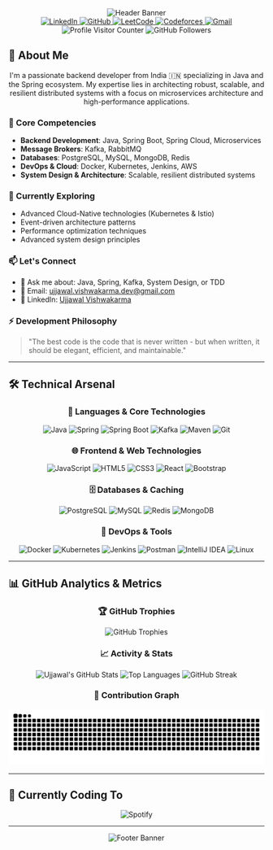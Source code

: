 <!-- Header Banner -->
<div align="center">
  <img src="https://capsule-render.vercel.app/api?type=waving&color=gradient&gradient=0:8A2BE2,100:4B0082&height=280&section=header&text=Ujjawal+Vishwakarma&fontSize=70&fontColor=ffffff&animation=fadeIn,twinkling&fontAlignY=35&desc=Backend+Developer+|+Java+%26+Spring&descAlignY=51&descAlign=68" alt="Header Banner"/>
</div>

<!-- Socials and Profile Stats -->
<div align="center">
  <a href="https://www.linkedin.com/in/ujjawal-vishwakarma-aba5b6303/" target="_blank">
    <img src="https://img.shields.io/badge/LinkedIn-0A66C2?style=for-the-badge&logo=linkedin&logoColor=white" alt="LinkedIn"/>
  </a>
  <a href="https://github.com/ujjawalTHEBATMAN" target="_blank">
    <img src="https://img.shields.io/badge/GitHub-181717?style=for-the-badge&logo=github&logoColor=white" alt="GitHub"/>
  </a>
  <a href="https://leetcode.com/ujjawalMvishwakarma/" target="_blank">
    <img src="https://img.shields.io/badge/LeetCode-000000?style=for-the-badge&logo=LeetCode&logoColor=yellow" alt="LeetCode"/>
  </a>
  <a href="https://codeforces.com/profile/kriujjbhu" target="_blank">
    <img src="https://img.shields.io/badge/Codeforces-1F8ACB?style=for-the-badge&logo=Codeforces&logoColor=white" alt="Codeforces"/>
  </a>
  <a href="mailto:ujjawal.vishwakarma.dev@gmail.com" target="_blank">
    <img src="https://img.shields.io/badge/Gmail-D14836?style=for-the-badge&logo=gmail&logoColor=white" alt="Gmail"/>
  </a>
  <br/>
  <img src="https://komarev.com/ghpvc/?username=ujjawalTHEBATMAN&style=flat-square&color=blue" alt="Profile Visitor Counter"/>
  <img src="https://img.shields.io/github/followers/ujjawalTHEBATMAN?label=Followers&style=social" alt="GitHub Followers"/>
</div>

## 🚀 About Me

<div align="center">
  
I'm a passionate backend developer from India 🇮🇳 specializing in Java and the Spring ecosystem. My expertise lies in architecting robust, scalable, and resilient distributed systems with a focus on microservices architecture and high-performance applications.

</div>

### 🎯 Core Competencies
- **Backend Development**: Java, Spring Boot, Spring Cloud, Microservices
- **Message Brokers**: Kafka, RabbitMQ
- **Databases**: PostgreSQL, MySQL, MongoDB, Redis
- **DevOps & Cloud**: Docker, Kubernetes, Jenkins, AWS
- **System Design & Architecture**: Scalable, resilient distributed systems

### 🌱 Currently Exploring
- Advanced Cloud-Native technologies (Kubernetes & Istio)
- Event-driven architecture patterns
- Performance optimization techniques
- Advanced system design principles

### 📫 Let's Connect
- 💬 Ask me about: Java, Spring, Kafka, System Design, or TDD
- 📧 Email: ujjawal.vishwakarma.dev@gmail.com
- 💼 LinkedIn: [Ujjawal Vishwakarma](https://www.linkedin.com/in/ujjawal-vishwakarma-aba5b6303/)

### ⚡ Development Philosophy
> "The best code is the code that is never written - but when written, it should be elegant, efficient, and maintainable."

---

## 🛠️ Technical Arsenal

<div align="center">

### 🔧 Languages & Core Technologies
![Java](https://img.shields.io/badge/Java-ED8B00?style=for-the-badge&logo=openjdk&logoColor=white)
![Spring](https://img.shields.io/badge/Spring-6DB33F?style=for-the-badge&logo=spring&logoColor=white)
![Spring Boot](https://img.shields.io/badge/Spring_Boot-6DB33F?style=for-the-badge&logo=spring-boot&logoColor=white)
![Kafka](https://img.shields.io/badge/Apache_Kafka-231F20?style=for-the-badge&logo=apache-kafka&logoColor=white)
![Maven](https://img.shields.io/badge/Maven-C71A36?style=for-the-badge&logo=apache-maven&logoColor=white)
![Git](https://img.shields.io/badge/Git-F05032?style=for-the-badge&logo=git&logoColor=white)

### 🌐 Frontend & Web Technologies
![JavaScript](https://img.shields.io/badge/JavaScript-F7DF1E?style=for-the-badge&logo=javascript&logoColor=black)
![HTML5](https://img.shields.io/badge/HTML5-E34F26?style=for-the-badge&logo=html5&logoColor=white)
![CSS3](https://img.shields.io/badge/CSS3-1572B6?style=for-the-badge&logo=css3&logoColor=white)
![React](https://img.shields.io/badge/React-20232A?style=for-the-badge&logo=react&logoColor=61DAFB)
![Bootstrap](https://img.shields.io/badge/Bootstrap-563D7C?style=for-the-badge&logo=bootstrap&logoColor=white)

### 🗄️ Databases & Caching
![PostgreSQL](https://img.shields.io/badge/PostgreSQL-316192?style=for-the-badge&logo=postgresql&logoColor=white)
![MySQL](https://img.shields.io/badge/MySQL-00000F?style=for-the-badge&logo=mysql&logoColor=white)
![Redis](https://img.shields.io/badge/Redis-DC382D?style=for-the-badge&logo=redis&logoColor=white)
![MongoDB](https://img.shields.io/badge/MongoDB-4EA94B?style=for-the-badge&logo=mongodb&logoColor=white)

### 🚀 DevOps & Tools
![Docker](https://img.shields.io/badge/Docker-2496ED?style=for-the-badge&logo=docker&logoColor=white)
![Kubernetes](https://img.shields.io/badge/Kubernetes-326CE5?style=for-the-badge&logo=kubernetes&logoColor=white)
![Jenkins](https://img.shields.io/badge/Jenkins-D24939?style=for-the-badge&logo=jenkins&logoColor=white)
![Postman](https://img.shields.io/badge/Postman-FF6C37?style=for-the-badge&logo=postman&logoColor=white)
![IntelliJ IDEA](https://img.shields.io/badge/IntelliJ_IDEA-000000?style=for-the-badge&logo=intellij-idea&logoColor=white)
![Linux](https://img.shields.io/badge/Linux-FCC624?style=for-the-badge&logo=linux&logoColor=black)

</div>

---

## 📊 GitHub Analytics & Metrics

<div align="center">

### 🏆 GitHub Trophies
![GitHub Trophies](https://github-profile-trophy.vercel.app/?username=ujjawalTHEBATMAN&theme=tokyonight&no-frame=false&no-bg=true&margin-w=4)

### 📈 Activity & Stats
![Ujjawal's GitHub Stats](https://github-readme-stats.vercel.app/api?username=ujjawalTHEBATMAN&theme=tokyonight&hide_border=false&include_all_commits=true&count_private=true)
![Top Languages](https://github-readme-stats.vercel.app/api/top-langs/?username=ujjawalTHEBATMAN&theme=tokyonight&hide_border=false&include_all_commits=true&count_private=true&layout=compact)
![GitHub Streak](https://streak-stats.demolab.com?user=ujjawalTHEBATMAN&theme=tokyonight&hide_border=false)

### 🐍 Contribution Graph
![Snake Contribution Graph](https://raw.githubusercontent.com/ujjawalTHEBATMAN/ujjawalTHEBATMAN/output/github-contribution-grid-snake-dark.svg)

</div>

---

## 🎵 Currently Coding To

<div align="center">

![Spotify](https://spotify-now-playing-advanced.vercel.app/api/spotify?background_color=0a0a0a&border_color=8A2BE2)

</div>

---

<!-- Footer Banner -->
<div align="center">
  <img src="https://capsule-render.vercel.app/api?type=waving&color=auto&gradient=0:8A2BE2,100:4B0082&height=150&section=footer&text=Thanks+for+visiting!&fontSize=30&fontColor=ffffff" alt="Footer Banner"/>
</div>
